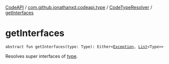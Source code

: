 [CodeAPI](../../index.md) / [com.github.jonathanxd.codeapi.type](../index.md) / [CodeTypeResolver](index.md) / [getInterfaces](.)

# getInterfaces

`abstract fun getInterfaces(type: Type): Either<`[`Exception`](https://kotlinlang.org/api/latest/jvm/stdlib/kotlin/-exception/index.html)`, `[`List`](https://kotlinlang.org/api/latest/jvm/stdlib/kotlin.collections/-list/index.html)`<Type>>`

Resolves super interfaces of [type](get-interfaces.md#com.github.jonathanxd.codeapi.type.CodeTypeResolver$getInterfaces(java.lang.reflect.Type)/type).

